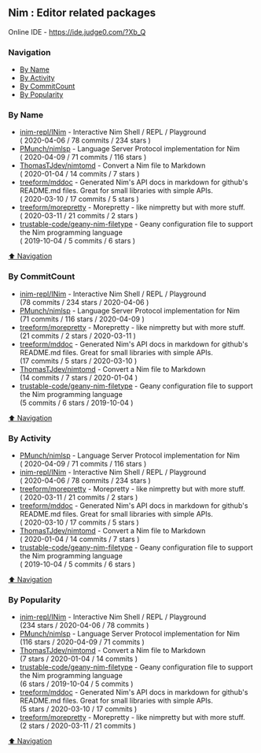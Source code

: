 ## Nim : Editor related packages

Online IDE - https://ide.judge0.com/?Xb_Q

### Navigation

- [By Name](#by-name)
- [By Activity](#by-activity)
- [By CommitCount](#by-commitcount)
- [By Popularity](#by-popularity)

### By Name
<!-- PROJECTS_LIST -->
- [inim-repl/INim](https://github.com/inim-repl/INim) - Interactive Nim Shell / REPL / Playground <br/> ( 2020-04-06 / 78 commits / 234 stars )
- [PMunch/nimlsp](https://github.com/PMunch/nimlsp) - Language Server Protocol implementation for Nim <br/> ( 2020-04-09 / 71 commits / 116 stars )
- [ThomasTJdev/nimtomd](https://github.com/ThomasTJdev/nimtomd) - Convert a Nim file to Markdown <br/> ( 2020-01-04 / 14 commits / 7 stars )
- [treeform/mddoc](https://github.com/treeform/mddoc) - Generated Nim's API docs in markdown for github's README.md files. Great for small libraries with simple APIs. <br/> ( 2020-03-10 / 17 commits / 5 stars )
- [treeform/morepretty](https://github.com/treeform/morepretty) - Morepretty - like nimpretty but with more stuff. <br/> ( 2020-03-11 / 21 commits / 2 stars )
- [trustable-code/geany-nim-filetype](https://github.com/trustable-code/geany-nim-filetype) - Geany configuration file to support the Nim programming language <br/> ( 2019-10-04 / 5 commits / 6 stars )
<!-- /PROJECTS_LIST -->

[⬆ Navigation](#navigation)

### By CommitCount
<!-- COMMITCOUNT_LIST -->
- [inim-repl/INim](https://github.com/inim-repl/INim) - Interactive Nim Shell / REPL / Playground <br/> (78 commits / 234 stars / 2020-04-06 )
- [PMunch/nimlsp](https://github.com/PMunch/nimlsp) - Language Server Protocol implementation for Nim <br/> (71 commits / 116 stars / 2020-04-09 )
- [treeform/morepretty](https://github.com/treeform/morepretty) - Morepretty - like nimpretty but with more stuff. <br/> (21 commits / 2 stars / 2020-03-11 )
- [treeform/mddoc](https://github.com/treeform/mddoc) - Generated Nim's API docs in markdown for github's README.md files. Great for small libraries with simple APIs. <br/> (17 commits / 5 stars / 2020-03-10 )
- [ThomasTJdev/nimtomd](https://github.com/ThomasTJdev/nimtomd) - Convert a Nim file to Markdown <br/> (14 commits / 7 stars / 2020-01-04 )
- [trustable-code/geany-nim-filetype](https://github.com/trustable-code/geany-nim-filetype) - Geany configuration file to support the Nim programming language <br/> (5 commits / 6 stars / 2019-10-04 )
<!-- /COMMITCOUNT_LIST -->
[⬆ Navigation](#navigation)

### By Activity
<!-- ACTIVITY_LIST -->
- [PMunch/nimlsp](https://github.com/PMunch/nimlsp) - Language Server Protocol implementation for Nim <br/> ( 2020-04-09 / 71 commits / 116 stars )
- [inim-repl/INim](https://github.com/inim-repl/INim) - Interactive Nim Shell / REPL / Playground <br/> ( 2020-04-06 / 78 commits / 234 stars )
- [treeform/morepretty](https://github.com/treeform/morepretty) - Morepretty - like nimpretty but with more stuff. <br/> ( 2020-03-11 / 21 commits / 2 stars )
- [treeform/mddoc](https://github.com/treeform/mddoc) - Generated Nim's API docs in markdown for github's README.md files. Great for small libraries with simple APIs. <br/> ( 2020-03-10 / 17 commits / 5 stars )
- [ThomasTJdev/nimtomd](https://github.com/ThomasTJdev/nimtomd) - Convert a Nim file to Markdown <br/> ( 2020-01-04 / 14 commits / 7 stars )
- [trustable-code/geany-nim-filetype](https://github.com/trustable-code/geany-nim-filetype) - Geany configuration file to support the Nim programming language <br/> ( 2019-10-04 / 5 commits / 6 stars )
<!-- /ACTIVITY_LIST -->

[⬆ Navigation](#navigation)

### By Popularity
<!-- POPULARITY_LIST -->
- [inim-repl/INim](https://github.com/inim-repl/INim) - Interactive Nim Shell / REPL / Playground <br/> (234 stars / 2020-04-06 / 78 commits )
- [PMunch/nimlsp](https://github.com/PMunch/nimlsp) - Language Server Protocol implementation for Nim <br/> (116 stars / 2020-04-09 / 71 commits )
- [ThomasTJdev/nimtomd](https://github.com/ThomasTJdev/nimtomd) - Convert a Nim file to Markdown <br/> (7 stars / 2020-01-04 / 14 commits )
- [trustable-code/geany-nim-filetype](https://github.com/trustable-code/geany-nim-filetype) - Geany configuration file to support the Nim programming language <br/> (6 stars / 2019-10-04 / 5 commits )
- [treeform/mddoc](https://github.com/treeform/mddoc) - Generated Nim's API docs in markdown for github's README.md files. Great for small libraries with simple APIs. <br/> (5 stars / 2020-03-10 / 17 commits )
- [treeform/morepretty](https://github.com/treeform/morepretty) - Morepretty - like nimpretty but with more stuff. <br/> (2 stars / 2020-03-11 / 21 commits )
<!-- /POPULARITY_LIST -->

[⬆ Navigation](#navigation)
